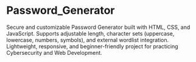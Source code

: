 # Password_Generator
Secure and customizable Password Generator built with HTML, CSS, and JavaScript. Supports adjustable length, character sets (uppercase, lowercase, numbers, symbols), and external wordlist integration. Lightweight, responsive, and beginner-friendly project for practicing Cybersecurity and Web Development.
